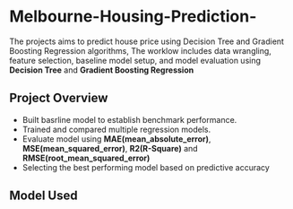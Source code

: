# Melbourne-Housing-Prediction-
The projects aims to predict house price using Decision Tree and Gradient Boosting Regression algorithms, 
The worklow includes data wrangling, feature selection, baseline model setup, and model evaluation using **Decision Tree** and **Gradient Boosting Regression**

## Project Overview
- Built basrline model to establish benchmark performance.
- Trained and compared multiple regression models.
- Evaluate model using **MAE(mean_absolute_error)**, **MSE(mean_squared_error)**, **R2(R-Square)** and **RMSE(root_mean_squared_error)**
- Selecting the best performing model based on predictive accuracy

## Model Used
